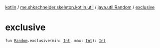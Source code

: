 [kotlin](../../index.md) / [me.shkschneider.skeleton.kotlin.util](../index.md) / [java.util.Random](index.md) / [exclusive](./exclusive.md)

# exclusive

`fun `[`Random`](https://docs.oracle.com/javase/6/docs/api/java/util/Random.html)`.exclusive(min: `[`Int`](https://kotlinlang.org/api/latest/jvm/stdlib/kotlin/-int/index.html)`, max: `[`Int`](https://kotlinlang.org/api/latest/jvm/stdlib/kotlin/-int/index.html)`): `[`Int`](https://kotlinlang.org/api/latest/jvm/stdlib/kotlin/-int/index.html)